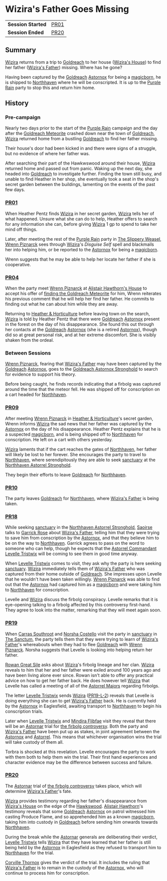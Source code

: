 # Wizira's Father Goes Missing

|||
| --- | --- |
| **Session Started** | [PR01](../../sessions/PR01.md) | storyline.2
| **Session Ended** | [PR20](../../sessions/PR20.md) |

## Summary

[Wizira](../../characters/wizira.md) returns from a trip to [Goldreach](../../civilisations/kingdom-of-astor/SETTLEMENTS/GOLDREACH/README.md) to her house ([Wizira's House](../../civilisations/kingdom-of-astor/SETTLEMENTS/GOLDREACH/wiziras-house.md)) to find her father ([Wizira's Father](../../characters/wiziras-father.md)) missing. Where has he gone?

Having been captured by the [Goldreach](../../civilisations/kingdom-of-astor/SETTLEMENTS/GOLDREACH/README.md) [Astornox](../../organisations/astornox/astornox.md) for being a [magicborn](../../civilisations/kingdom-of-astor/magicborn.md), he is shipped to [Northhaven](../../places/cities/northhaven.md) where he will be conscripted. It is up to the [Purple Rain](../../campaigns/C1-purple-rain.md) party to stop this and return him home.

## History

### Pre-campaign

Nearly two days prior to the start of the [Purple Rain](../../campaigns/C1-purple-rain.md) campaign and the day after the [Goldreach Meteorite](../../items/meteoric/meteorites/goldreach-meteorite.md) crashed down near the town of [Goldreach](../../civilisations/kingdom-of-astor/SETTLEMENTS/GOLDREACH/README.md), [Wizira](../../characters/wizira.md) returned home from  a bustling [Goldreach](../../civilisations/kingdom-of-astor/SETTLEMENTS/GOLDREACH/README.md) to find her father missing.

Their house's door had been kicked in and there were signs of a struggle, but no evidence of where her father was.

After searching their part of the Hawkwswood around their house, [Wizira](../../characters/wizira.md) returned home and passed out from panic. Waking up the next day, she headed into [Goldreach](../../civilisations/kingdom-of-astor/SETTLEMENTS/GOLDREACH/README.md) to investigate further. Finding the town still busy, and unable to find Heather in her shop, she eventually took a seat in the shop's secret garden between the buildings, lamenting on the events of the past few days.

### [PR01](../../sessions/PR01.md)

When Heather Pentz finds [Wizira](../../characters/wizira.md) in her secret garden, [Wizira](../../characters/wizira.md) tells her of what happened. Unsure what she can do to help, Heather offers to search for any information she can, before giving [Wizira](../../characters/wizira.md) 1 gp to spend to take her mind off things.

Later, after meeting the rest of the [Purple Rain](../../campaigns/C1-purple-rain.md) party in [The Slippery Weasel](../../civilisations/kingdom-of-astor/SETTLEMENTS/GOLDREACH/the-slippery-weasel.md), [Wrenn Piznarck](../../characters/wrenn-piznarck.md) sees through [Wizira](../../characters/wizira.md)'s *Disguise Self* spell and blackmails her into helping him, or be reported to the [Astornox](../../organisations/astornox/astornox.md) for being a [magicborn](../../civilisations/kingdom-of-astor/magicborn.md).

Wrenn suggests that he may be able to help her locate her father if she is cooperative.

### [PR04](../../sessions/PR04.md)

When the party meet [Wrenn Piznarck](../../characters/wrenn-piznarck.md) at [Alistair Hawthorn's House](../../civilisations/kingdom-of-astor/SETTLEMENTS/GOLDREACH/alistair-hawthorns-house.md) to accept his offer of [finding the Goldreach Meteorite](finding-the-goldreach-meteorite.md) for him, Wrenn reiterates his previous comment that he will help her find her father. He commits to finding out what he can about him while they are away.

Returning to [Heather & Horticulture](../../civilisations/kingdom-of-astor/SETTLEMENTS/GOLDREACH/heather-and-horticulture.md) before leaving town on the search, [Wizira](../../characters/wizira.md) is told by Heather Pentz that there were [Goldreach](../../civilisations/kingdom-of-astor/SETTLEMENTS/GOLDREACH/README.md) [Astornox](../../organisations/astornox/astornox.md) present in the forest on the day of his disappearance. She found this out through her contacts at the [Goldreach](../../civilisations/kingdom-of-astor/SETTLEMENTS/GOLDREACH/README.md) [Astornox](../../organisations/astornox/astornox.md) (she is a retired [Astornox](../../organisations/astornox/astornox.md)), though did so at great personal risk, and at her extreme discomfort. She is visibly shaken from the ordeal.

### Between Sessions

[Wrenn Piznarck](../../characters/wrenn-piznarck.md), fearing that [Wizira's Father](../../characters/wiziras-father.md) may have been captured by the [Goldreach](../../civilisations/kingdom-of-astor/SETTLEMENTS/GOLDREACH/README.md) [Astornox](../../organisations/astornox/astornox.md), goes to the [Goldreach Astornox Stronghold](../../civilisations/kingdom-of-astor/SETTLEMENTS/GOLDREACH/goldreach-astornox-stronghold.md) to search for evidence to support his theory.

Before being caught, he finds records indicating that a firbolg was captured around the time that the meteor fell. He was shipped off for conscription on a cart headed for [Northhaven](../../places/cities/northhaven.md).

### [PR09](../../sessions/PR09.md)

After meeting [Wrenn Piznarck](../../characters/wrenn-piznarck.md) in [Heather & Horticulture](../../civilisations/kingdom-of-astor/SETTLEMENTS/GOLDREACH/heather-and-horticulture.md)'s secret garden, Wrenn informs [Wizira](../../characters/wizira.md) the sad news that her father was captured by the [Astornox](../../organisations/astornox/astornox.md) on the day of his disappearance. Heather Pentz explains that he is a suspected [magicborn](../../civilisations/kingdom-of-astor/magicborn.md), and is being shipped off to [Northhaven](../../places/cities/northhaven.md) for conscription. He left on a cart with others yesterday.

[Wizira](../../characters/wizira.md) laments that if the cart reaches the gates of [Northhaven](../../places/cities/northhaven.md), her father will likely be lost to her forever. She encourages the party to travel to [Northhaven](../../places/cities/northhaven.md), where serendipitously they are able to seek [sanctuary](../../organisations/astorrel/sanctuary.md) at the [Northhaven Astorrel Stronghold](../../places/strongholds/northhaven-astorrel-stronghold.md).

They begin their efforts to leave [Goldreach](../../civilisations/kingdom-of-astor/SETTLEMENTS/GOLDREACH/README.md) for [Northhaven](../../places/cities/northhaven.md).

### [PR10](../../sessions/PR10.md)

The party leaves [Goldreach](../../civilisations/kingdom-of-astor/SETTLEMENTS/GOLDREACH/README.md) for [Northhaven](../../places/cities/northhaven.md), where [Wizira's Father](../../characters/wiziras-father.md) is being taken.

### [PR18](../../sessions/PR18.md)

While seeking [sanctuary](../../organisations/astorrel/sanctuary.md) in the [Northhaven Astorrel Stronghold](../../places/strongholds/northhaven-astorrel-stronghold.md), [Saoirse](../../../astarus/people/saoirse.md) talks to [Garrick Rose](../../characters/garrick-rose.md) about [Wizira's Father](../../characters/wiziras-father.md), telling him that they were trying to save him from conscription by the [Astornox](../../organisations/astornox/astornox.md), and that they believe him to be on the way to [Northhaven](../../places/cities/northhaven.md). Garrick agrees to pass on the word to someone who can help, though he expects that the [Astorrel Commandant](../../organisations/astorrel/ranks/astorrel-commandant.md) [Levelle Tristwix](../../characters/levelle-tristwix.md) will be coming to see them in good time anyway.

When [Levelle Tristwix](../../characters/levelle-tristwix.md) comes to visit, they ask why the party is here seeking [sanctuary](../../organisations/astorrel/sanctuary.md). [Wizira](../../characters/wizira.md) immediately tells them of [Wizira's Father](../../characters/wiziras-father.md) who was captured from their home outside of [Goldreach](../../civilisations/kingdom-of-astor/SETTLEMENTS/GOLDREACH/README.md). She impresses upon Levelle that he wouldn't have been taken willingly. [Wrenn Piznarck](../../characters/wrenn-piznarck.md) was able to find out that the [Astornox](../../organisations/astornox/astornox.md) had captured him as a [magicborn](../../civilisations/kingdom-of-astor/magicborn.md) and were taking him to [Northhaven](../../places/cities/northhaven.md) for conscription.

Levelle and [Wizira](../../characters/wizira.md) discuss the firbolg conspiracy. Levelle remarks that it is eye-opening talking to a firbolg affected by this controversy first-hand. They agree to look into the matter, remarking that they will meet again soon.

### [PR19](../../sessions/PR19.md)

When [Carras Southroot](../../characters/carras-southroot.md) and [Norsha Costello](../../characters/norsha-costello.md) visit the party in [sanctuary](../../organisations/astorrel/sanctuary.md) in [The Sanctum](../../places/buildings/the-sanctum.md), the party tells them that they were trying to learn of [Wizira's Father](../../characters/wiziras-father.md)'s whereabouts when they had to flee [Goldreach](../../civilisations/kingdom-of-astor/SETTLEMENTS/GOLDREACH/README.md) with [Wrenn Piznarck](../../characters/wrenn-piznarck.md). Norsha suggests that Levelle is looking into helping return her father.

[Rowan Great Sile](../../characters/rowan-great-sile.md) asks about [Wizira](../../characters/wizira.md)'s firbolg lineage and her clan. [Wizira](../../characters/wizira.md) reveals to him that her and her father were exiled around 100 years ago and have been living alone ever since. Rowan isn't able to offer any practical advice on how to get her father back. He does however tell [Wizira](../../characters/wizira.md) that Levelle has called a meeting of all of the [Astorrel Majors](../../organisations/astorrel/ranks/astorrel-major.md) regarding firbolgs.

The letter [Levelle Tristwix](../../characters/levelle-tristwix.md) sends [Wizira](../../characters/wizira.md) ([PR19-L-2](../../letters/PR19-L-2.md)) reveals that Levelle is doing everything she can to get [Wizira's Father](../../characters/wiziras-father.md) back. He is currently held by the [Astornox](../../organisations/astornox/astornox.md) in Eaglesfield, awaiting transport to [Northhaven](../../places/cities/northhaven.md) to begin his conscription trials.

Later when [Levelle Tristwix](../../characters/levelle-tristwix.md) and [Mindira Flibfae](../../characters/mindira-flibfae.md) visit they reveal that there will be an [Astornar](../../organisations/astornar.md) trial for [the firbolg controversy](the-firbolg-controversy.md). Both the party and [Wizira's Father](../../characters/wiziras-father.md) have been put up as stakes, in joint agreement between the [Astornox](../../organisations/astornox/astornox.md) and [Astorrel](../../organisations/astorrel/astorrel.md). This means that whichever organisation wins the trial will take custody of them all.

Torbra is shocked at this revelation. Levelle encourages the party to work with them both to help them win the trial. Their first hand experiences and character evidence may be the difference between success and failure.

### [PR20](../../sessions/PR20.md)

The [Astornar](../../organisations/astornar.md) trial of [the firbolg controversy](the-firbolg-controversy.md) takes place, which will determine [Wizira's Father](../../characters/wiziras-father.md)'s fate.

[Wizira](../../characters/wizira.md) provides testimony regarding her father's disappearance from [Wizira's House](../../civilisations/kingdom-of-astor/SETTLEMENTS/GOLDREACH/wiziras-house.md) on the edge of the [Hawkswood](../../places/forests/hawkswood.md). [Alistair Hawthorn](../../characters/alistair-hawthorn.md)'s testimony reveals that some [Goldreach](../../civilisations/kingdom-of-astor/SETTLEMENTS/GOLDREACH/README.md) [Astornox](../../organisations/astornox/astornox.md) on patrol witnessed him casting Produce Flame, and so apprehended him as a known [magicborn](../../civilisations/kingdom-of-astor/magicborn.md), taking him into custody in [Goldreach](../../civilisations/kingdom-of-astor/SETTLEMENTS/GOLDREACH/README.md) before sending him onwards towards [Northhaven](../../places/cities/northhaven.md).

During the break while the [Astornar](../../organisations/astornar.md) generals are deliberating their verdict, [Levelle Tristwix](../../characters/levelle-tristwix.md) tells [Wizira](../../characters/wizira.md) that they have learned that her father is still being held by the [Astornox](../../organisations/astornox/astornox.md) in Eaglesfield as they refused to transport him to [Northhaven](../../places/cities/northhaven.md) for the trial.

[Corville Thornox](../../characters/corville-thornox.md) gives the verdict of the trial. It includes the ruling that [Wizira's Father](../../characters/wiziras-father.md) is to remain in the custody of the [Astornox](../../organisations/astornox/astornox.md), who will continue to process him for conscription.
